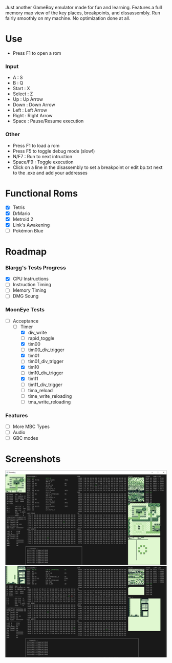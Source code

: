Just another GameBoy emulator made for fun and learning. Features a full memory map view of the key places, breakpoints, and dissassembly.
Run fairly smoothly on my machine. No optimization done at all. 

# Use 
- Press F1 to open a rom

### Input
- A : S
- B : Q
- Start : X
- Select : Z
- Up : Up Arrow
- Down : Down Arrow
- Left : Left Arrow
- Right : Right Arrow
- Space : Pause/Resume execution

### Other
- Press F1 to load a rom
- Press F5 to toggle debug mode (slow!)
- N/F7 : Run to next intruction
- Space/F9 : Toggle execution
- Click on a line in the disassembly to set a breakpoint or edit bp.txt next to the .exe and add your addresses

# Functional Roms
- [X] Tetris
- [X] DrMario
- [X] Metroid 2
- [X] Link's Awakening
- [ ] Pokémon Blue

# Roadmap
### Blargg's Tests Progress
 - [X] CPU Instructions 
 - [ ] Instruction Timing
 - [ ] Memory Timing
 - [ ] DMG Soung

### MoonEye Tests 
 - [ ] Acceptance
    - [ ] Timer
        - [X] div_write
        - [ ] rapid_toggle
        - [X] tim00
        - [ ] tim00_div_trigger
        - [X] tim01
        - [ ] tim01_div_trigger
        - [X] tim10
        - [ ] tim10_div_trigger
        - [X] tim11
        - [ ] tim11_div_trigger
        - [ ] tima_reload
        - [ ] time_write_reloading
        - [ ] tma_write_reloading

### Features
- [ ] More MBC Types
- [ ] Audio
- [ ] GBC modes

# Screenshots
![1](https://github.com/Sl3dge78/gb_emu/blob/main/screenshots/1.png?raw=true)  
![1](https://github.com/Sl3dge78/gb_emu/blob/main/screenshots/2.png?raw=true)  

